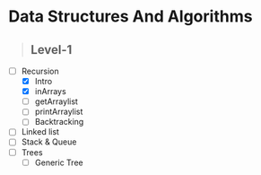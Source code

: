 # Data Structures And Algorithms

> ## Level-1

- [ ] Recursion
  - [x] Intro
  - [x] inArrays
  - [ ] getArraylist
  - [ ] printArraylist
  - [ ] Backtracking
- [ ] Linked list
- [ ] Stack & Queue
- [ ] Trees
  - [ ] Generic Tree
